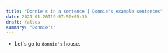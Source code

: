 ```yaml
---
title: "Donnie's in a sentence | Donnie's example sentences"
date: 2021-01-20T19:57:50+05:30
draft: falses
summary: "Donnie's"
---
```

- Let's go to `donnie's` house.
                 

